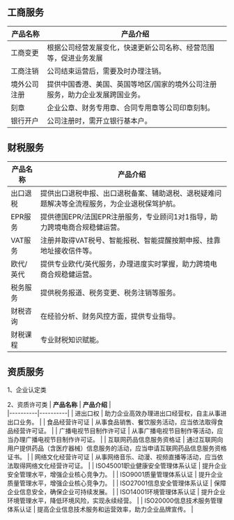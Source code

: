 ## 工商服务
| **产品名称** | **产品介绍** |   
|----------|----------|
|     工商变更    |    根据公司经营发展变化，快速更新公司名称、经营范围等，促进业务发展    |  
|     工商注销    |    公司结束运营后，需要及时办理注销。    |  
|     境外公司注册    |    提供中国香港、美国、英国等地区/国家的境外公司注册服务，助力企业发展跨国业务。    |  
|     刻章    |    企业公章、财务专用章、合同专用章等公司印章刻制。    |  
|     银行开户    |    公司注册时，需开立银行基本户。    |  


## 财税服务
| **产品名称** | **产品介绍** |   
|----------|----------|
|     出口退税    |    提供出口退税申报、出口退税备案、辅助退税、退税疑难问题解决等全流程服务，为企业退税保驾护航。    | 
|     EPR服务    |    提供德国EPR/法国EPR注册服务，专业顾问1对1指导，助力跨境电商合规稳健运营。    | 
|     VAT服务    |    注册并取得VAT税号、智能报税、智能提醒按期申报、挂靠地址接收信件等。    | 
|     欧代/英代    |    提供专业欧代/英代服务，办理进度实时掌握，助力跨境电商合规稳健运营。    | 
|     税务服务    |    提供税务报道、税务变更、税务注销等服务。    | 
|     财税咨询    |    在经验分析、财务风控方面，提供专业指导。    | 
|     财税课程    |    专业财税知识赋能。    | 



## 资质服务

1、企业认定类



2、资质许可类
| **产品名称** | **产品介绍** |   
|----------|----------|
|      进出口权     |    助力企业高效办理进出口经营权，自主从事进出口业务。    | 
|      食品经营许可证     |    从事食品销售、餐饮服务活动，应当依法取得食品经营许可证。   | 
|      广播电视节目制作许可证     |    从事广播电视节目制作等活动，应当办理广播电视节目制作许可证。    | 
|      互联网药品信息服务资格证     |    通过互联网向用户提供药品（含医疗器械）信息服务的活动，应当申请互联网药品信息服务资格证书。    | 
|      网络文化经营许可证     |    从事网络音乐、动漫、视频直播等活动，应当依法取得网络文化经营许可证。    | 
|      ISO45001职业健康安全管理体系认证     |    提升企业安全管理水平，增强企业核心竞争力。    | 
|      ISO9001质量管理体系认证     |    提升企业质量管理水平，增强企业核心竞争力。    | 
|      ISO27001信息安全管理体系认证     |    保障企业信息安全，确保企业可持续发展。    | 
|      ISO14001环境管理体系认证     |    提升企业环境管理水平，降低环境风险，实现永续经营。    | 
|      ISO20000信息技术服务管理体系认证     |    提高企业信息技术服务和运营效率，助力企业品牌宣传。    | 

